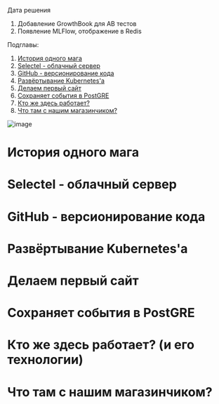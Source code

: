 Дата решения

1. Добавление GrowthBook для AB тестов
2. Появление MLFlow, отображение в Redis

Подглавы:

1. [История одного мага](#история)
2. [Selectel - облачный сервер](#selectel)
3. [GitHub - версионирование кода](#github)
4. [Развёртывание Kubernetes'а](#kubernetes) 
5. [Делаем первый сайт](#первый-сайт)
6. [Сохраняет события в PostGRE](#основные-сервисы)
7. [Кто же здесь работает?](#кто-работает)
8. [Что там с нашим магазинчиком? ](#завершение)


![image](https://github.com/user-attachments/assets/4c291531-d656-4d61-871a-904dd13f8324)



<a id="история"></a>
# История одного мага

<a id="selectel"></a>
# Selectel - облачный сервер

<a id="github"></a>
# GitHub - версионирование кода

<a id="kubernetes"></a>
# Развёртывание Kubernetes'а

<a id="первый-сайт"></a>
# Делаем первый сайт

<a id="основные-сервисы"></a>
# Сохраняет события в PostGRE

<a id="кто-работает"></a>
# Кто же здесь работает? (и его технологии)

<a id="завершение"></a>
# Что там с нашим магазинчиком? 

